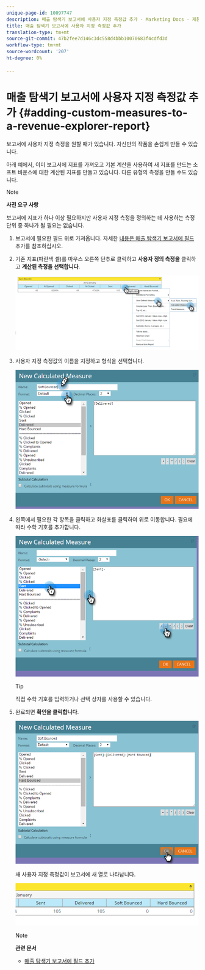 ```yaml
---
unique-page-id: 10097747
description: 매출 탐색기 보고서에 사용자 지정 측정값 추가 - Marketing Docs - 제품 설명서
title: 매출 탐색기 보고서에 사용자 지정 측정값 추가
translation-type: tm+mt
source-git-commit: 47b2fee7d146c3dc558d4bbb10070683f4cdfd3d
workflow-type: tm+mt
source-wordcount: '207'
ht-degree: 0%

---
```



# 매출 탐색기 보고서에 사용자 지정 측정값 추가 {#adding-custom-measures-to-a-revenue-explorer-report}

보고서에 사용자 지정 측정을 원할 때가 있습니다. 자신만의 작품을 손쉽게 만들 수 있습니다.

아래 예에서, 이미 보고서에 지표를 가져오고 기본 계산을 사용하여 새 지표를 만드는 소프트 바운스에 대한 계산된 지표를 만들고 있습니다. 다른 유형의 측정을 만들 수도 있습니다.

>[!NOTE]
>
>**사전 요구 사항**
>
>보고서에 지표가 하나 이상 필요하지만 사용자 지정 측정을 정의하는 데 사용하는 측정 단위 중 하나가 될 필요는 없습니다.

1. 보고서에 필요한 필드 위로 가져옵니다. 자세한 [내용은 매출 탐색기 보고서에 필드](adding-fields-to-a-revenue-explorer-report.md) 추가를 참조하십시오.
1. 기존 지표(파란색 셀)를 마우스 오른쪽 단추로 클릭하고 **사용자 정의 측정을** 클릭하고 **계산된 측정을 선택합니다**.

   ![](assets/image2016-1-26-11-3a7-3a49.png)

1. 사용자 지정 측정값의 이름을 지정하고 형식을 선택합니다.

   ![](assets/image2016-1-26-11-3a26-3a23.png)

1. 왼쪽에서 필요한 각 항목을 클릭하고 화살표를 클릭하여 위로 이동합니다. 필요에 따라 수학 기호를 추가합니다.

   ![](assets/image2016-1-26-11-3a16-3a55.png)

   >[!TIP]
   >
   >직접 수학 기호를 입력하거나 선택 상자를 사용할 수 있습니다.

1. 완료되면 **확인을 클릭합니다**.

   ![](assets/image2016-1-26-11-3a37-3a27.png)

   새 사용자 지정 측정값이 보고서에 새 열로 나타납니다.

   ![](assets/image2016-1-26-11-3a29-3a16.png)

   >[!NOTE]
   >
   >**관련 문서**
   >
   >    
   >    
   >    * [매출 탐색기 보고서에 필드 추가](adding-fields-to-a-revenue-explorer-report.md)



